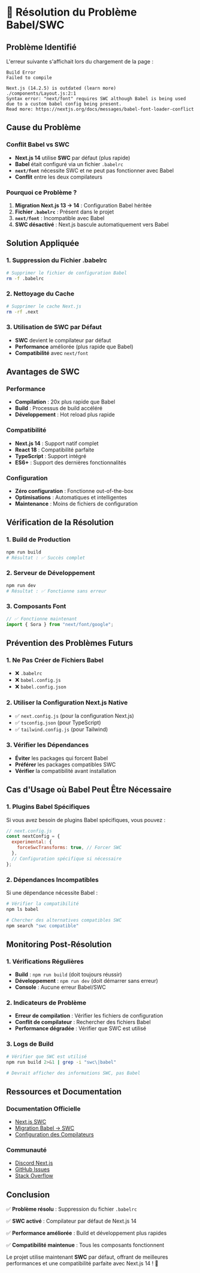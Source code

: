 # 🔧 Résolution du Problème Babel/SWC

## Problème Identifié

L'erreur suivante s'affichait lors du chargement de la page :

```
Build Error
Failed to compile

Next.js (14.2.5) is outdated (learn more)
./components/Layout.js:2:1
Syntax error: "next/font" requires SWC although Babel is being used due to a custom babel config being present.
Read more: https://nextjs.org/docs/messages/babel-font-loader-conflict
```

## Cause du Problème

### Conflit Babel vs SWC

- **Next.js 14** utilise **SWC** par défaut (plus rapide)
- **Babel** était configuré via un fichier `.babelrc`
- **`next/font`** nécessite SWC et ne peut pas fonctionner avec Babel
- **Conflit** entre les deux compilateurs

### Pourquoi ce Problème ?

1. **Migration Next.js 13 → 14** : Configuration Babel héritée
2. **Fichier `.babelrc`** : Présent dans le projet
3. **`next/font`** : Incompatible avec Babel
4. **SWC désactivé** : Next.js bascule automatiquement vers Babel

## Solution Appliquée

### 1. Suppression du Fichier .babelrc

```bash
# Supprimer le fichier de configuration Babel
rm -f .babelrc
```

### 2. Nettoyage du Cache

```bash
# Supprimer le cache Next.js
rm -rf .next
```

### 3. Utilisation de SWC par Défaut

- **SWC** devient le compilateur par défaut
- **Performance** améliorée (plus rapide que Babel)
- **Compatibilité** avec `next/font`

## Avantages de SWC

### Performance

- **Compilation** : 20x plus rapide que Babel
- **Build** : Processus de build accéléré
- **Développement** : Hot reload plus rapide

### Compatibilité

- **Next.js 14** : Support natif complet
- **React 18** : Compatibilité parfaite
- **TypeScript** : Support intégré
- **ES6+** : Support des dernières fonctionnalités

### Configuration

- **Zéro configuration** : Fonctionne out-of-the-box
- **Optimisations** : Automatiques et intelligentes
- **Maintenance** : Moins de fichiers de configuration

## Vérification de la Résolution

### 1. Build de Production

```bash
npm run build
# Résultat : ✅ Succès complet
```

### 2. Serveur de Développement

```bash
npm run dev
# Résultat : ✅ Fonctionne sans erreur
```

### 3. Composants Font

```javascript
// ✅ Fonctionne maintenant
import { Sora } from "next/font/google";
```

## Prévention des Problèmes Futurs

### 1. Ne Pas Créer de Fichiers Babel

- ❌ `.babelrc`
- ❌ `babel.config.js`
- ❌ `babel.config.json`

### 2. Utiliser la Configuration Next.js Native

- ✅ `next.config.js` (pour la configuration Next.js)
- ✅ `tsconfig.json` (pour TypeScript)
- ✅ `tailwind.config.js` (pour Tailwind)

### 3. Vérifier les Dépendances

- **Éviter** les packages qui forcent Babel
- **Préférer** les packages compatibles SWC
- **Vérifier** la compatibilité avant installation

## Cas d'Usage où Babel Peut Être Nécessaire

### 1. Plugins Babel Spécifiques

Si vous avez besoin de plugins Babel spécifiques, vous pouvez :

```javascript
// next.config.js
const nextConfig = {
  experimental: {
    forceSwcTransforms: true, // Forcer SWC
  },
  // Configuration spécifique si nécessaire
};
```

### 2. Dépendances Incompatibles

Si une dépendance nécessite Babel :

```bash
# Vérifier la compatibilité
npm ls babel

# Chercher des alternatives compatibles SWC
npm search "swc compatible"
```

## Monitoring Post-Résolution

### 1. Vérifications Régulières

- **Build** : `npm run build` (doit toujours réussir)
- **Développement** : `npm run dev` (doit démarrer sans erreur)
- **Console** : Aucune erreur Babel/SWC

### 2. Indicateurs de Problème

- **Erreur de compilation** : Vérifier les fichiers de configuration
- **Conflit de compilateur** : Rechercher des fichiers Babel
- **Performance dégradée** : Vérifier que SWC est utilisé

### 3. Logs de Build

```bash
# Vérifier que SWC est utilisé
npm run build 2>&1 | grep -i "swc\|babel"

# Devrait afficher des informations SWC, pas Babel
```

## Ressources et Documentation

### Documentation Officielle

- [Next.js SWC](https://nextjs.org/docs/advanced-features/compiler)
- [Migration Babel → SWC](https://nextjs.org/docs/upgrading)
- [Configuration des Compilateurs](https://nextjs.org/docs/advanced-features/compiler#swc)

### Communauté

- [Discord Next.js](https://discord.gg/nextjs)
- [GitHub Issues](https://github.com/vercel/next.js/issues)
- [Stack Overflow](https://stackoverflow.com/questions/tagged/next.js)

## Conclusion

✅ **Problème résolu** : Suppression du fichier `.babelrc`

✅ **SWC activé** : Compilateur par défaut de Next.js 14

✅ **Performance améliorée** : Build et développement plus rapides

✅ **Compatibilité maintenue** : Tous les composants fonctionnent

Le projet utilise maintenant **SWC** par défaut, offrant de meilleures performances et une compatibilité parfaite avec Next.js 14 ! 🚀
